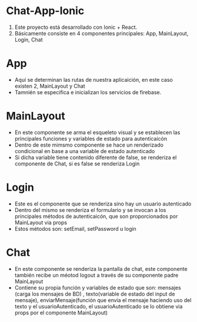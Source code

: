 # Chat-App-Ionic

1. Este proyecto está desarrollado con Ionic + React.
2. Básicamente consiste en 4 componentes principales: App, MainLayout, Login, Chat

# App
- Aquí se determinan las rutas de nuestra aplicaición, en este caso existen 2, MainLayout y Chat
- Tamnién se especifica e inicializan los servicios de firebase. 

# MainLayout
- En este componente se arma el esqueleto visual y se establecen las principales funciones y variables de estado para autenticaicón
- Dentro de este mimsmo componente se hace un renderizado condicional en base a una variable de estado autenticado
- Si dicha variable tiene contenido diferente de false, se renderiza el componente de Chat, si es false se renderiza Login 


# Login
- Este es el componente que se renderiza sino hay un usuario autenticado
- Dentro del mismo se renderiza el formulario y se invocan a los principales métodos de autenticaicón, que son proporcionados por MainLayout via props
- Estos métodos son: setEmail, setPassword u login 

# Chat
- En este componente se renderiza la pantalla de chat, este componente también recibe un méotod logout a través de su componente padre MainLayout 
- Contiene su propia función y variables de estado que son: mensajes (carga los mensajes de BD) , texto(variable de estado del input de mensaje), enviarMensaje(función que envia el mensaje haciendo uso del texto y el usuarioAutenticado, el usuarioAutenticado se lo obtiene via props por el componente MainLayout) 
